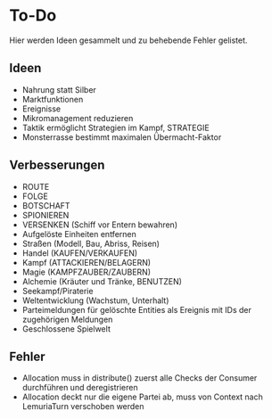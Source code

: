 # To-Do

Hier werden Ideen gesammelt und zu behebende Fehler gelistet.

## Ideen

- Nahrung statt Silber
- Marktfunktionen
- Ereignisse
- Mikromanagement reduzieren
- Taktik ermöglicht Strategien im Kampf, STRATEGIE
- Monsterrasse bestimmt maximalen Übermacht-Faktor

## Verbesserungen

- ROUTE
- FOLGE
- BOTSCHAFT
- SPIONIEREN
- VERSENKEN (Schiff vor Entern bewahren)
- Aufgelöste Einheiten entfernen
- Straßen (Modell, Bau, Abriss, Reisen)
- Handel (KAUFEN/VERKAUFEN)
- Kampf (ATTACKIEREN/BELAGERN)
- Magie (KAMPFZAUBER/ZAUBERN)
- Alchemie (Kräuter und Tränke, BENUTZEN)
- Seekampf/Piraterie
- Weltentwicklung (Wachstum, Unterhalt)
- Parteimeldungen für gelöschte Entities als Ereignis mit IDs der zugehörigen
  Meldungen
- Geschlossene Spielwelt

## Fehler

- Allocation muss in distribute() zuerst alle Checks der Consumer durchführen und deregistrieren
- Allocation deckt nur die eigene Partei ab, muss von Context nach LemuriaTurn verschoben werden
